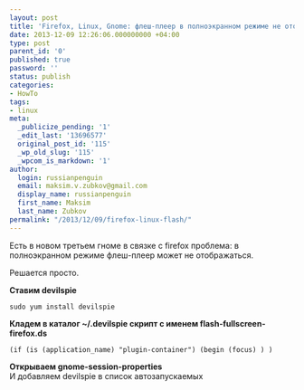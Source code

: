 ```yaml
---
layout: post
title: 'Firefox, Linux, Gnome: флеш-плеер в полноэкранном режиме не отображается'
date: 2013-12-09 12:26:06.000000000 +04:00
type: post
parent_id: '0'
published: true
password: ''
status: publish
categories:
- HowTo
tags:
- linux
meta:
  _publicize_pending: '1'
  _edit_last: '13696577'
  original_post_id: '115'
  _wp_old_slug: '115'
  _wpcom_is_markdown: '1'
author:
  login: russianpenguin
  email: maksim.v.zubkov@gmail.com
  display_name: russianpenguin
  first_name: Maksim
  last_name: Zubkov
permalink: "/2013/12/09/firefox-linux-flash/"
---
```

Есть в новом третьем гноме в связке с firefox проблема: в полноэкранном режиме флеш-плеер может не отображаться.

Решается просто.

**Ставим devilspie**

```shell; gutter: true; first-line: 1; highlight: []
sudo yum install devilspie
```

**Кладем в каталог ~/.devilspie скрипт с именем flash-fullscreen-firefox.ds**

```text; gutter: true; first-line: 1; highlight: []
(if (is (application_name) "plugin-container") (begin (focus) ) )
```

**Открываем gnome-session-properties**  
И добавляем devilspie в список автозапускаемых

